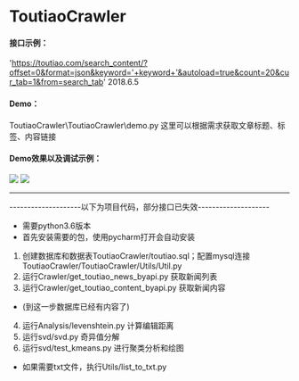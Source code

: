 # ToutiaoCrawler
#### 接口示例：
'https://toutiao.com/search_content/?offset=0&format=json&keyword='+keyword+'&autoload=true&count=20&cur_tab=1&from=search_tab'    2018.6.5

#### Demo：
ToutiaoCrawler\ToutiaoCrawler\demo.py
这里可以根据需求获取文章标题、标签、内容链接
#### Demo效果以及调试示例：
![](https://raw.githubusercontent.com/haibincoder/ToutiaoCrawler/master/ToutiaoCrawler/demo.png)
![](https://raw.githubusercontent.com/haibincoder/ToutiaoCrawler/master/ToutiaoCrawler/demo2.png)

***
--------------------以下为项目代码，部分接口已失效--------------------
* 需要python3.6版本</br>
* 首先安装需要的包，使用pycharm打开会自动安装 </br>

1. 创建数据库和数据表ToutiaoCrawler/toutiao.sql；配置mysql连接ToutiaoCrawler/ToutiaoCrawler/Utils/Util.py
2. 运行Crawler/get_toutiao_news_byapi.py 获取新闻列表
3. 运行Crawler/get_toutiao_content_byapi.py 获取新闻内容</br>
* (到这一步数据库已经有内容了) </br>

4. 运行Analysis/levenshtein.py 计算编辑距离
5. 运行svd/svd.py 奇异值分解
6. 运行svd/test_kmeans.py 进行聚类分析和绘图

* 如果需要txt文件，执行Utils/list_to_txt.py
  

